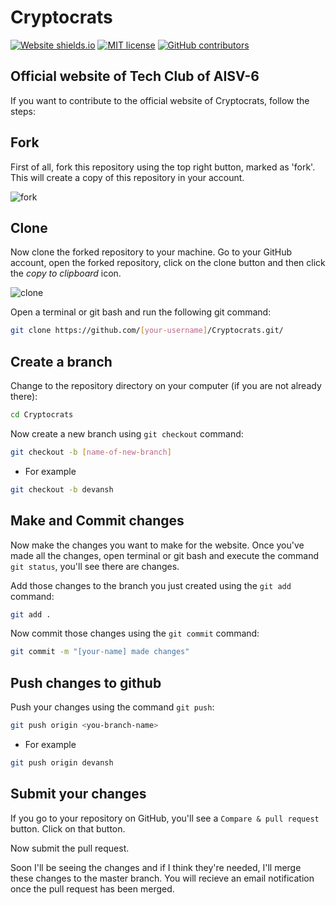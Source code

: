 # Cryptocrats

[![Website shields.io](https://img.shields.io/website-up-down-green-red/http/shields.io.svg)](http://shields.io/)
[![MIT license](https://img.shields.io/badge/License-MIT-blue.svg)](https://lbesson.mit-license.org/)
[![GitHub contributors](https://img.shields.io/github/contributors/Devansh3712/Cryptocrats.svg)](https://GitHub.com/Devansh3712/Cryptocrats/graphs/contributors/)


## Official website of Tech Club of AISV-6 


If you want to contribute to the official website of Cryptocrats, follow the steps:

## Fork

First of all, fork this repository using the top right button, marked as 'fork'. This will create a copy of this repository in your account.

![fork](https://user-images.githubusercontent.com/58616444/90328886-bcf1d600-dfbd-11ea-8d35-7d02edf89f3c.png)

## Clone

Now clone the forked repository to your machine. Go to your GitHub account, open the forked repository, click on the clone button and then click the *copy to clipboard* icon.

![clone](https://user-images.githubusercontent.com/58616444/90328893-d561f080-dfbd-11ea-89f8-caf7335cf113.png)

Open a terminal or git bash and run the following git command:

```bash
git clone https://github.com/[your-username]/Cryptocrats.git/
```

## Create a branch

Change to the repository directory on your computer (if you are not already there):

```bash
cd Cryptocrats
```

Now create a new branch using `git checkout` command:

```bash
git checkout -b [name-of-new-branch]
```


- For example

```bash
git checkout -b devansh
```

## Make and Commit changes

Now make the changes you want to make for the website. Once you've made all the changes, open terminal or git bash and execute the command `git status`, you'll see there are changes.

Add those changes to the branch you just created using the `git add` command:

```bash
git add .
```

Now commit those changes using the `git commit` command:

```bash
git commit -m "[your-name] made changes"
```

## Push changes to github

Push your changes using the command `git push`:

```bash
git push origin <you-branch-name>
```

- For example

```bash
git push origin devansh
```

## Submit your changes

If you go to your repository on GitHub, you'll see a `Compare & pull request` button. Click on that button.

Now submit the pull request.

Soon I'll be seeing the changes and if I think they're needed, I'll merge these changes to the master branch. You will recieve an email notification once the pull request has been merged.
